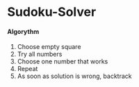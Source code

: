 # Sudoku-Solver

#### Algorythm
1. Choose empty square
2. Try all numbers
3. Choose one number that works
4. Repeat
5. As soon as solution is wrong, backtrack
